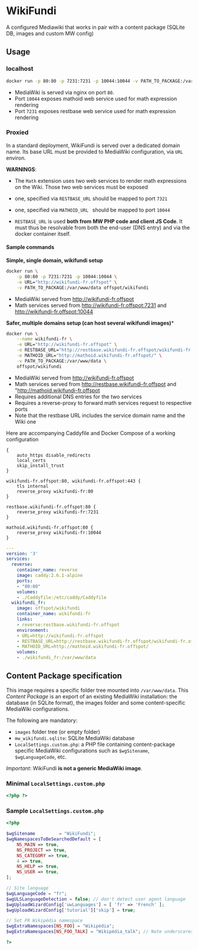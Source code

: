 WikiFundi
=========

A configured Mediawiki that works in pair with a content package (SQLite DB, images and custom MW config)

## Usage

### localhost

```sh
docker run -p 80:80 -p 7231:7231 -p 10044:10044 -v PATH_TO_PACKAGE:/var/www/data offspot/wikifundi
```

- MediaWiki is served via nginx on port `80`.
- Port `10044` exposes mathoid web service used for math expression rendering
- Port `7231` exposes restbase web service used for math expression rendering

### Proxied

In a standard deployment, WikiFundi is served over a dedicated domain name. Its base URL must be provided to MediaWiki configuration, via `URL` environ.

**WARNINGS**:

- The `Math` extension uses two web services to render math expressions on the Wiki. Those two web services must be exposed

- one, specified via `RESTBASE_URL` should be mapped to port `7321`
- one, specified via `MATHOID_URL ` should be mapped to port `10044`
- `RESTBASE_URL` is used **both from MW PHP code and client JS Code**. It must thus be resolvable from both the end-user (DNS entry) and via the docker container itself.

#### Sample commands

**Simple, single domain, wikifundi setup**

```sh
docker run \
    -p 80:80 -p 7231:7231 -p 10044:10044 \
    -e URL="http://wikifundi-fr.offspot" \
    -v PATH_TO_PACKAGE:/var/www/data offspot/wikifundi
```

- MediaWiki served from http://wikifundi-fr.offspot
- Math services served from http://wikifundi-fr.offspot:7231 and http://wikifundi-fr.offspot:10044

**Safer, multiple domains setup (can host several wikifundi images)***


```sh
docker run \
    --name wikifundi-fr \
    -e URL="http://wikifundi-fr.offspot" \
    -e RESTBASE_URL="http://restbase.wikifundi-fr.offspot/wikifundi-fr.offspot/" \
    -e MATHOID_URL="http://mathoid.wikifundi-fr.offspot/" \
    -v PATH_TO_PACKAGE:/var/www/data \
    offspot/wikifundi
```

- MediaWiki served from http://wikifundi-fr.offspot
- Math services served from http://restbase.wikifundi-fr.offspot and "http://mathoid.wikifundi-fr.offspot
- Requires additional DNS entries for the two services
- Requires a reverse-proxy to forward math services request to respective ports
- Note that the restbase URL includes the service domain name and the Wiki one

Here are accompanying Caddyfile and Docker Compose of a working configuration

```
{
    auto_https disable_redirects
    local_certs
    skip_install_trust
}

wikifundi-fr.offspot:80, wikifundi-fr.offspot:443 {
    tls internal
    reverse_proxy wikifundi-fr:80
}

restbase.wikifundi-fr.offspot:80 {
    reverse_proxy wikifundi-fr:7231
}

mathoid.wikifundi-fr.offspot:80 {
    reverse_proxy wikifundi-fr:10044
}
```

```yaml
---
version: '3'
services:
  reverse:
    container_name: reverse
    image: caddy:2.6.1-alpine
    ports:
    - "80:80"
    volumes:
    - ./Caddyfile:/etc/caddy/Caddyfile
  wikifundi_fr:
    image: offspot/wikifundi
    container_name: wikifundi-fr
    links:
    - reverse:restbase.wikifundi-fr.offspot
    environment:
    - URL=http://wikifundi-fr.offspot
    - RESTBASE_URL=http://restbase.wikifundi-fr.offspot/wikifundi-fr.offspot/
    - MATHOID_URL=http://mathoid.wikifundi-fr.offspot/
    volumes:
    - ./wikifundi_fr:/var/www/data
```



## Content Package specification

This image requires a specific folder tree mounted into `/var/www/data`. This *Content Package* is an export of an existing MediaWiki installation: the database (in SQLite format), the images folder and some content-specific MediaWiki configurations.

The following are mandatory:

- `images` folder tree (or empty folder)
- `mw_wikifundi.sqlite`: SQLite MediaWiki database
- `LocalSettings.custom.php`: a PHP file containing content-package specific MediaWiki configurations such as `$wgSitename`, `$wgLanguageCode`, etc.

_Important_: WikiFundi **is not a generic MediaWiki image**.

### Minimal `LocalSettings.custom.php`

```php
<?php ?>
```

### Sample `LocalSettings.custom.php`

```php
<?php

$wgSitename         = "WikiFundi";
$wgNamespacesToBeSearchedDefault = [
	NS_MAIN => true,
	NS_PROJECT => true,
	NS_CATEGORY => true,
	4 => true,
	NS_HELP => true,
	NS_USER => true,
];

// Site language
$wgLanguageCode = "fr";
$wgULSLanguageDetection = false; // don't detect user agent language
$wgUploadWizardConfig['uwLanguages'] = [ 'fr' => 'French' ];
$wgUploadWizardConfig['tutorial']['skip'] = true;

// Set FR Wikipédia namespace
$wgExtraNamespaces[NS_FOO] = "Wikipédia";
$wgExtraNamespaces[NS_FOO_TALK] = "Wikipédia_talk"; // Note underscores in the namespace name.

?>
```
